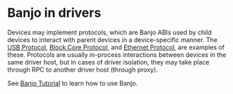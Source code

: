 # Banjo in drivers

Devices may implement protocols, which are Banjo ABIs used by child devices
to interact with parent devices in a device-specific manner. The
[USB Protocol](/sdk/banjo/fuchsia.hardware.usb/usb.fidl),
[Block Core Protocol](/sdk/banjo/fuchsia.hardware.block/block.fidl), and
[Ethernet Protocol](/sdk/banjo/fuchsia.hardware.ethernet/ethernet.fidl), are
examples of these. Protocols are usually in-process interactions between
devices in the same driver host, but in cases of driver isolation, they may take
place through RPC to another driver host (through proxy).

See [Banjo Tutorial](/docs/development/drivers/tutorials/banjo-tutorial.md) to learn how to use Banjo.

